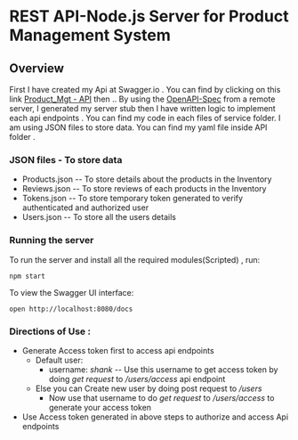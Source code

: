 # REST API-Node.js Server for Product Management System

## Overview
First I have created my Api at Swagger.io . You can find by clicking on this link [Product_Mgt - API](https://app.swaggerhub.com/apis/shank2512/Product_api/1.0.0) then .. By using the [OpenAPI-Spec](https://github.com/OAI/OpenAPI-Specification) from a remote server, I generated my server stub then I have written logic to implement each api endpoints . You can find my code in each files of service folder. I am using JSON files to store data. You can find my yaml file inside API folder .

### JSON files - To store data
- Products.json -- To store details about the products in the Inventory
- Reviews.json -- To store reviews of each products in the Inventory
- Tokens.json -- To store temporary token generated to verify authenticated and authorized user
- Users.json -- To store all the users details 

### Running the server
To run the server and install all the required modules(Scripted) , run:

```
npm start
```

To view the Swagger UI interface:

```
open http://localhost:8080/docs
```
### Directions of Use :
  - Generate Access token first to access api endpoints
    - Default user:
      - username: *shank* -- Use this username to get access token by doing *get request* to */users/access* api endpoint
    - Else you can Create new user by doing post request to */users* 
      - Now use that username to do *get request* to */users/access* to generate your access token
  - Use Access token generated in above steps to authorize and access Api endpoints
    
